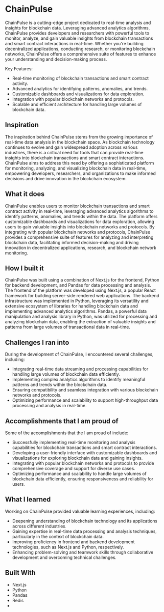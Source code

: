 # ChainPulse

ChainPulse is a cutting-edge project dedicated to real-time analysis and insights for blockchain data. Leveraging advanced analytics algorithms, ChainPulse provides developers and researchers with powerful tools to monitor, analyze, and gain valuable insights from blockchain transactions and smart contract interactions in real-time. Whether you're building decentralized applications, conducting research, or monitoring blockchain networks, ChainPulse offers a comprehensive suite of features to enhance your understanding and decision-making process.

Key Features:
- Real-time monitoring of blockchain transactions and smart contract activity.
- Advanced analytics for identifying patterns, anomalies, and trends.
- Customizable dashboards and visualizations for data exploration.
- Integration with popular blockchain networks and protocols.
- Scalable and efficient architecture for handling large volumes of blockchain data.

## Inspiration
The inspiration behind ChainPulse stems from the growing importance of real-time data analysis in the blockchain space. As blockchain technology continues to evolve and gain widespread adoption across various industries, there is a critical need for tools that can provide real-time insights into blockchain transactions and smart contract interactions. ChainPulse aims to address this need by offering a sophisticated platform for monitoring, analyzing, and visualizing blockchain data in real-time, empowering developers, researchers, and organizations to make informed decisions and drive innovation in the blockchain ecosystem.


## What it does
ChainPulse enables users to monitor blockchain transactions and smart contract activity in real-time, leveraging advanced analytics algorithms to identify patterns, anomalies, and trends within the data. The platform offers customizable dashboards and visualizations for data exploration, allowing users to gain valuable insights into blockchain networks and protocols. By integrating with popular blockchain networks and protocols, ChainPulse provides a comprehensive suite of features for analyzing and interpreting blockchain data, facilitating informed decision-making and driving innovation in decentralized applications, research, and blockchain network monitoring.

## How I built it
ChainPulse was built using a combination of Next.js for the frontend, Python for backend development, and Pandas for data processing and analysis. The frontend of the platform was developed using Next.js, a popular React framework for building server-side rendered web applications. The backend infrastructure was implemented in Python, leveraging its versatility and extensive ecosystem of libraries for handling blockchain data and implementing advanced analytics algorithms. Pandas, a powerful data manipulation and analysis library in Python, was utilized for processing and analyzing blockchain data, enabling the extraction of valuable insights and patterns from large volumes of transactional data in real-time.

## Challenges I ran into
During the development of ChainPulse, I encountered several challenges, including:
- Integrating real-time data streaming and processing capabilities for handling large volumes of blockchain data efficiently.
- Implementing complex analytics algorithms to identify meaningful patterns and trends within the blockchain data.
- Ensuring compatibility and seamless integration with various blockchain networks and protocols.
- Optimizing performance and scalability to support high-throughput data processing and analysis in real-time.

## Accomplishments that I am proud of
Some of the accomplishments that the I am proud of include:
- Successfully implementing real-time monitoring and analysis capabilities for blockchain transactions and smart contract interactions.
- Developing a user-friendly interface with customizable dashboards and visualizations for exploring blockchain data and gaining insights.
- Integrating with popular blockchain networks and protocols to provide comprehensive coverage and support for diverse use cases.
- Optimizing performance and scalability to handle large volumes of blockchain data efficiently, ensuring responsiveness and reliability for users.

## What I learned
Working on ChainPulse provided valuable learning experiences, including:
- Deepening understanding of blockchain technology and its applications across different industries.
- Gaining expertise in real-time data processing and analysis techniques, particularly in the context of blockchain data.
- Improving proficiency in frontend and backend development technologies, such as Next.js and Python, respectively.
- Enhancing problem-solving and teamwork skills through collaborative development and overcoming technical challenges.

## Built With

- Next.js
- Python
- Pandas
- Redis
- 
